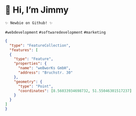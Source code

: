 # 👋 Hi, I’m Jimmy

````
✨ Newbie on Github! ✨
````
``
#webdevelopment
``
``
#softwaredevelopment
``
``
#marketing
``
```geojson
{
  "type": "FeatureCollection",
  "features": [
  {
    "type": "Feature",
    "properties": {
      "name": "weBworKs GmbH",
      "address": "Bruchstr. 30"
    },
    "geometry": {
      "type": "Point",
      "coordinates": [8.56033934698732, 51.55046301517237]
    }
  }
]
}
```

<!---
simmse96/simmse96 is a ✨ special ✨ repository because its `README.md` (this file) appears on your GitHub profile.
You can click the Preview link to take a look at your changes.
--->
